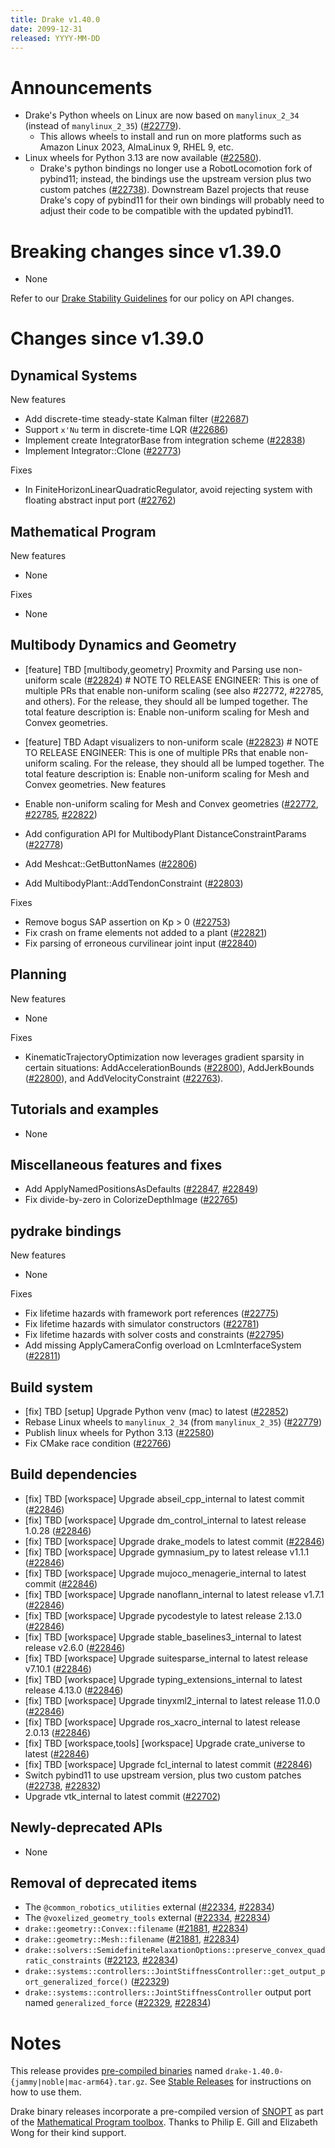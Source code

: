 ```yaml
---
title: Drake v1.40.0
date: 2099-12-31
released: YYYY-MM-DD
---
```


# Announcements

* Drake's Python wheels on Linux are now based on `manylinux_2_34` (instead of
  `manylinux_2_35`) ([#22779][_#22779]).
  * This allows wheels to install and run on more platforms such as Amazon Linux
	2023, AlmaLinux 9, RHEL 9, etc.
* Linux wheels for Python 3.13 are now available ([#22580][_#22580]).
  * Drake's python bindings no longer use a RobotLocomotion fork of pybind11;
    instead, the bindings use the upstream version plus two custom patches
    ([#22738][_#22738]). Downstream Bazel projects that reuse Drake's copy of
    pybind11 for their own bindings will probably need to adjust their code
    to be compatible with the updated pybind11.

# Breaking changes since v1.39.0

* None

Refer to our [Drake Stability Guidelines](/stable.html) for our policy
on API changes.

# Changes since v1.39.0

## Dynamical Systems

<!-- <relnotes for systems go here> -->

New features

* Add discrete-time steady-state Kalman filter ([#22687][_#22687])
* Support `x'Nu` term in discrete-time LQR ([#22686][_#22686])
* Implement create IntegratorBase from integration scheme ([#22838][_#22838])
* Implement Integrator::Clone ([#22773][_#22773])

Fixes

* In FiniteHorizonLinearQuadraticRegulator, avoid rejecting system with floating abstract input port ([#22762][_#22762])

## Mathematical Program

<!-- <relnotes for solvers go here> -->

New features

* None

Fixes

* None

## Multibody Dynamics and Geometry

<!-- <relnotes for geometry,multibody go here> -->

* [feature] TBD [multibody,geometry] Proxmity and Parsing use non-uniform scale ([#22824][_#22824])  # NOTE TO RELEASE ENGINEER: This is one of multiple PRs that enable non-uniform scaling (see also #22772, #22785, and others).  For the release, they should all be lumped together. The total feature description is: Enable non-uniform scaling for Mesh and Convex geometries.
* [feature] TBD Adapt visualizers to non-uniform scale ([#22823][_#22823])  # NOTE TO RELEASE ENGINEER: This is one of multiple PRs that enable non-uniform scaling. For the release, they should all be lumped together. The total feature description is: Enable non-uniform scaling for Mesh and Convex geometries.
New features

* Enable non-uniform scaling for Mesh and Convex geometries ([#22772][_#22772], [#22785][_#22785], [#22822][_#22822])
* Add configuration API for MultibodyPlant DistanceConstraintParams ([#22778][_#22778])
* Add Meshcat::GetButtonNames ([#22806][_#22806])
* Add MultibodyPlant::AddTendonConstraint ([#22803][_#22803])

Fixes

* Remove bogus SAP assertion on Kp > 0 ([#22753][_#22753])
* Fix crash on frame elements not added to a plant ([#22821][_#22821])
* Fix parsing of erroneous curvilinear joint input ([#22840][_#22840])

## Planning

<!-- <relnotes for planning go here> -->

New features

* None

Fixes

* KinematicTrajectoryOptimization now leverages gradient sparsity in certain situations: AddAccelerationBounds ([#22800][_#22800]), AddJerkBounds ([#22800][_#22800]), and AddVelocityConstraint ([#22763][_#22763]).

## Tutorials and examples

<!-- <relnotes for examples,tutorials go here> -->

* None

## Miscellaneous features and fixes

<!-- <relnotes for common,math,lcm,lcmtypes,manipulation,perception,visualization go here> -->

* Add ApplyNamedPositionsAsDefaults ([#22847][_#22847], [#22849][_#22849])
* Fix divide-by-zero in ColorizeDepthImage ([#22765][_#22765])

## pydrake bindings

<!-- <relnotes for bindings go here> -->

New features

* None

Fixes

* Fix lifetime hazards with framework port references ([#22775][_#22775])
* Fix lifetime hazards with simulator constructors ([#22781][_#22781])
* Fix lifetime hazards with solver costs and constraints ([#22795][_#22795])
* Add missing ApplyCameraConfig overload on LcmInterfaceSystem ([#22811][_#22811])

## Build system

<!-- <relnotes for cmake,doc,setup,third_party,tools go here> -->

* [fix] TBD [setup] Upgrade Python venv (mac) to latest ([#22852][_#22852])
* Rebase Linux wheels to `manylinux_2_34` (from `manylinux_2_35`) ([#22779][_#22779])
* Publish linux wheels for Python 3.13 ([#22580][_#22580])
* Fix CMake race condition ([#22766][_#22766])

## Build dependencies

<!-- <relnotes for workspace go here> -->

* [fix] TBD [workspace] Upgrade abseil_cpp_internal to latest commit ([#22846][_#22846])
* [fix] TBD [workspace] Upgrade dm_control_internal to latest release 1.0.28 ([#22846][_#22846])
* [fix] TBD [workspace] Upgrade drake_models to latest commit ([#22846][_#22846])
* [fix] TBD [workspace] Upgrade gymnasium_py to latest release v1.1.1 ([#22846][_#22846])
* [fix] TBD [workspace] Upgrade mujoco_menagerie_internal to latest commit ([#22846][_#22846])
* [fix] TBD [workspace] Upgrade nanoflann_internal to latest release v1.7.1 ([#22846][_#22846])
* [fix] TBD [workspace] Upgrade pycodestyle to latest release 2.13.0 ([#22846][_#22846])
* [fix] TBD [workspace] Upgrade stable_baselines3_internal to latest release v2.6.0 ([#22846][_#22846])
* [fix] TBD [workspace] Upgrade suitesparse_internal to latest release v7.10.1 ([#22846][_#22846])
* [fix] TBD [workspace] Upgrade typing_extensions_internal to latest release 4.13.0 ([#22846][_#22846])
* [fix] TBD [workspace] Upgrade tinyxml2_internal to latest release 11.0.0 ([#22846][_#22846])
* [fix] TBD [workspace] Upgrade ros_xacro_internal to latest release 2.0.13 ([#22846][_#22846])
* [fix] TBD [workspace,tools] [workspace] Upgrade crate_universe to latest ([#22846][_#22846])
* [fix] TBD [workspace] Upgrade fcl_internal to latest commit ([#22846][_#22846])
* Switch pybind11 to use upstream version, plus two custom patches ([#22738][_#22738], [#22832][_#22832])
* Upgrade vtk_internal to latest commit ([#22702][_#22702])

## Newly-deprecated APIs

* None

## Removal of deprecated items

* The `@common_robotics_utilities` external ([#22334][_#22334], [#22834][_#22834])
* The `@voxelized_geometry_tools` external ([#22334][_#22334], [#22834][_#22834])
* `drake::geometry::Convex::filename` ([#21881][_#21881], [#22834][_#22834])
* `drake::geometry::Mesh::filename` ([#21881][_#21881], [#22834][_#22834])
* `drake::solvers::SemidefiniteRelaxationOptions::preserve_convex_quadratic_constraints` ([#22123][_#22123], [#22834][_#22834])
* `drake::systems::controllers::JointStiffnessController::get_output_port_generalized_force()` ([#22329][_#22329])
* `drake::systems::controllers::JointStiffnessController` output port named `generalized_force` ([#22329][_#22329], [#22834][_#22834])

# Notes


This release provides [pre-compiled binaries](https://github.com/RobotLocomotion/drake/releases/tag/v1.40.0) named
``drake-1.40.0-{jammy|noble|mac-arm64}.tar.gz``. See [Stable Releases](/from_binary.html#stable-releases) for instructions on how to use them.

Drake binary releases incorporate a pre-compiled version of [SNOPT](https://ccom.ucsd.edu/~optimizers/solvers/snopt/) as part of the
[Mathematical Program toolbox](https://drake.mit.edu/doxygen_cxx/group__solvers.html). Thanks to
Philip E. Gill and Elizabeth Wong for their kind support.

<!-- <begin issue links> -->
[_#21881]: https://github.com/RobotLocomotion/drake/pull/21881
[_#22123]: https://github.com/RobotLocomotion/drake/pull/22123
[_#22329]: https://github.com/RobotLocomotion/drake/pull/22329
[_#22334]: https://github.com/RobotLocomotion/drake/pull/22334
[_#22580]: https://github.com/RobotLocomotion/drake/pull/22580
[_#22686]: https://github.com/RobotLocomotion/drake/pull/22686
[_#22687]: https://github.com/RobotLocomotion/drake/pull/22687
[_#22702]: https://github.com/RobotLocomotion/drake/pull/22702
[_#22738]: https://github.com/RobotLocomotion/drake/pull/22738
[_#22753]: https://github.com/RobotLocomotion/drake/pull/22753
[_#22762]: https://github.com/RobotLocomotion/drake/pull/22762
[_#22763]: https://github.com/RobotLocomotion/drake/pull/22763
[_#22765]: https://github.com/RobotLocomotion/drake/pull/22765
[_#22766]: https://github.com/RobotLocomotion/drake/pull/22766
[_#22772]: https://github.com/RobotLocomotion/drake/pull/22772
[_#22773]: https://github.com/RobotLocomotion/drake/pull/22773
[_#22775]: https://github.com/RobotLocomotion/drake/pull/22775
[_#22778]: https://github.com/RobotLocomotion/drake/pull/22778
[_#22779]: https://github.com/RobotLocomotion/drake/pull/22779
[_#22781]: https://github.com/RobotLocomotion/drake/pull/22781
[_#22785]: https://github.com/RobotLocomotion/drake/pull/22785
[_#22795]: https://github.com/RobotLocomotion/drake/pull/22795
[_#22800]: https://github.com/RobotLocomotion/drake/pull/22800
[_#22803]: https://github.com/RobotLocomotion/drake/pull/22803
[_#22806]: https://github.com/RobotLocomotion/drake/pull/22806
[_#22811]: https://github.com/RobotLocomotion/drake/pull/22811
[_#22821]: https://github.com/RobotLocomotion/drake/pull/22821
[_#22822]: https://github.com/RobotLocomotion/drake/pull/22822
[_#22823]: https://github.com/RobotLocomotion/drake/pull/22823
[_#22824]: https://github.com/RobotLocomotion/drake/pull/22824
[_#22832]: https://github.com/RobotLocomotion/drake/pull/22832
[_#22834]: https://github.com/RobotLocomotion/drake/pull/22834
[_#22838]: https://github.com/RobotLocomotion/drake/pull/22838
[_#22840]: https://github.com/RobotLocomotion/drake/pull/22840
[_#22846]: https://github.com/RobotLocomotion/drake/pull/22846
[_#22847]: https://github.com/RobotLocomotion/drake/pull/22847
[_#22849]: https://github.com/RobotLocomotion/drake/pull/22849
[_#22852]: https://github.com/RobotLocomotion/drake/pull/22852
<!-- <end issue links> -->

<!--
  Current oldest_commit 0596a5eb8717b677c573118bc5e2558c1f1f07ba (exclusive).
  Current newest_commit ede60bdbe603d55ac17097be2b5b87e3ccbe8ec0 (inclusive).
-->
